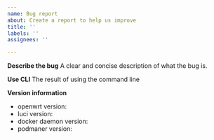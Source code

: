 ```yaml
---
name: Bug report
about: Create a report to help us improve
title: ''
labels: ''
assignees: ''

---
```


**Describe the bug**
A clear and concise description of what the bug is.

**Use CLI**
The result of using the command line

**Version information**
 - openwrt version:
 - luci version:
 - docker daemon version:
 - podmaner version:
